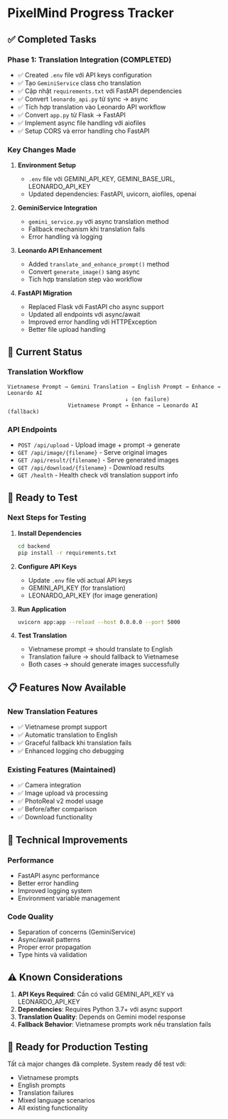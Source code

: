 # PixelMind Progress Tracker

## ✅ Completed Tasks

### Phase 1: Translation Integration (COMPLETED)
- ✅ Created `.env` file với API keys configuration
- ✅ Tạo `GeminiService` class cho translation
- ✅ Cập nhật `requirements.txt` với FastAPI dependencies
- ✅ Convert `leonardo_api.py` từ sync → async
- ✅ Tích hợp translation vào Leonardo API workflow
- ✅ Convert `app.py` từ Flask → FastAPI
- ✅ Implement async file handling với aiofiles
- ✅ Setup CORS và error handling cho FastAPI

### Key Changes Made
1. **Environment Setup**
   - `.env` file với GEMINI_API_KEY, GEMINI_BASE_URL, LEONARDO_API_KEY
   - Updated dependencies: FastAPI, uvicorn, aiofiles, openai

2. **GeminiService Integration**
   - `gemini_service.py` với async translation method
   - Fallback mechanism khi translation fails
   - Error handling và logging

3. **Leonardo API Enhancement**
   - Added `translate_and_enhance_prompt()` method
   - Convert `generate_image()` sang async
   - Tích hợp translation step vào workflow

4. **FastAPI Migration**
   - Replaced Flask với FastAPI cho async support
   - Updated all endpoints với async/await
   - Improved error handling với HTTPException
   - Better file upload handling

## 🔄 Current Status

### Translation Workflow
```
Vietnamese Prompt → Gemini Translation → English Prompt → Enhance → Leonardo AI
                                     ↓ (on failure)
                   Vietnamese Prompt → Enhance → Leonardo AI (fallback)
```

### API Endpoints
- `POST /api/upload` - Upload image + prompt → generate
- `GET /api/image/{filename}` - Serve original images
- `GET /api/result/{filename}` - Serve generated images
- `GET /api/download/{filename}` - Download results
- `GET /health` - Health check với translation support info

## 🚀 Ready to Test

### Next Steps for Testing
1. **Install Dependencies**
   ```bash
   cd backend
   pip install -r requirements.txt
   ```

2. **Configure API Keys**
   - Update `.env` file với actual API keys
   - GEMINI_API_KEY (for translation)
   - LEONARDO_API_KEY (for image generation)

3. **Run Application**
   ```bash
   uvicorn app:app --reload --host 0.0.0.0 --port 5000
   ```

4. **Test Translation**
   - Vietnamese prompt → should translate to English
   - Translation failure → should fallback to Vietnamese
   - Both cases → should generate images successfully

## 📋 Features Now Available

### New Translation Features
- ✅ Vietnamese prompt support
- ✅ Automatic translation to English
- ✅ Graceful fallback khi translation fails
- ✅ Enhanced logging cho debugging

### Existing Features (Maintained)
- ✅ Camera integration
- ✅ Image upload và processing
- ✅ PhotoReal v2 model usage
- ✅ Before/after comparison
- ✅ Download functionality

## 🔧 Technical Improvements

### Performance
- FastAPI async performance
- Better error handling
- Improved logging system
- Environment variable management

### Code Quality
- Separation of concerns (GeminiService)
- Async/await patterns
- Proper error propagation
- Type hints và validation

## ⚠️ Known Considerations

1. **API Keys Required**: Cần có valid GEMINI_API_KEY và LEONARDO_API_KEY
2. **Dependencies**: Requires Python 3.7+ với async support
3. **Translation Quality**: Depends on Gemini model response
4. **Fallback Behavior**: Vietnamese prompts work nếu translation fails

## 🎯 Ready for Production Testing

Tất cả major changes đã complete. System ready để test với:
- Vietnamese prompts
- English prompts  
- Translation failures
- Mixed language scenarios
- All existing functionality
